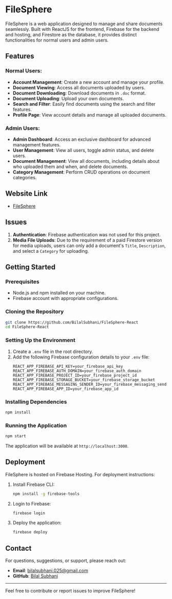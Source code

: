 # FileSphere

FileSphere is a web application designed to manage and share documents seamlessly. Built with ReactJS for the frontend, Firebase for the backend and hosting, and Firestore as the database, it provides distinct functionalities for normal users and admin users.

## Features

### Normal Users:
- **Account Management**: Create a new account and manage your profile.
- **Document Viewing**: Access all documents uploaded by users.
- **Document Downloading**: Download documents in `.doc` format.
- **Document Uploading**: Upload your own documents.
- **Search and Filter**: Easily find documents using the search and filter features.
- **Profile Page**: View account details and manage all uploaded documents.

### Admin Users:
- **Admin Dashboard**: Access an exclusive dashboard for advanced management features.
- **User Management**: View all users, toggle admin status, and delete users.
- **Document Management**: View all documents, including details about who uploaded them and when, and delete documents.
- **Category Management**: Perform CRUD operations on document categories.

## Website Link
- [FileSphere](https://login-13d81.web.app/home)

## Issues

1. **Authentication**: Firebase authentication was not used for this project.
2. **Media File Uploads**: Due to the requirement of a paid Firestore version for media uploads, users can only add a document's `Title`, `Description`, and select a `Category` for uploading.

## Getting Started

### Prerequisites
- Node.js and npm installed on your machine.
- Firebase account with appropriate configurations.

### Cloning the Repository
```bash
git clone https://github.com/BilalSubhani/FileSphere-React
cd FileSphere-React
```

### Setting Up the Environment
1. Create a `.env` file in the root directory.
2. Add the following Firebase configuration details to your `.env` file:
    ```env
    REACT_APP_FIREBASE_API_KEY=your_firebase_api_key
    REACT_APP_FIREBASE_AUTH_DOMAIN=your_firebase_auth_domain
    REACT_APP_FIREBASE_PROJECT_ID=your_firebase_project_id
    REACT_APP_FIREBASE_STORAGE_BUCKET=your_firebase_storage_bucket
    REACT_APP_FIREBASE_MESSAGING_SENDER_ID=your_firebase_messaging_sender_id
    REACT_APP_FIREBASE_APP_ID=your_firebase_app_id
    ```

### Installing Dependencies
```bash
npm install
```

### Running the Application
```bash
npm start
```
The application will be available at `http://localhost:3000`.

## Deployment
FileSphere is hosted on Firebase Hosting. For deployment instructions:
1. Install Firebase CLI:
    ```bash
    npm install -g firebase-tools
    ```
2. Login to Firebase:
    ```bash
    firebase login
    ```
3. Deploy the application:
    ```bash
    firebase deploy
    ```

## Contact
For questions, suggestions, or support, please reach out:
- **Email**: bilalsubhani.025@gmail.com
- **GitHub**: [Bilal Subhani](https://github.com/BilalSubhani)

---

Feel free to contribute or report issues to improve FileSphere!
